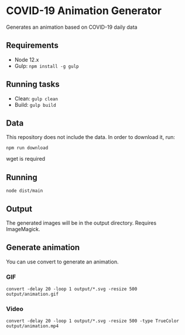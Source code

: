 # COVID-19 Animation Generator

Generates an animation based on COVID-19 daily data

## Requirements

- Node 12.x
- Gulp: ```npm install -g gulp```

## Running tasks

- Clean: ```gulp clean```
- Build: ```gulp build```

## Data

This repository does not include the data. In order to download it, run:

```
npm run download
```

wget is required

## Running

```node dist/main```

## Output

The generated images will be in the output directory. Requires ImageMagick.

## Generate animation

You can use convert to generate an animation.

### GIF

```
convert -delay 20 -loop 1 output/*.svg -resize 500 output/animation.gif
```

### Video

```
convert -delay 20 -loop 1 output/*.svg -resize 500 -type TrueColor output/animation.mp4
```



